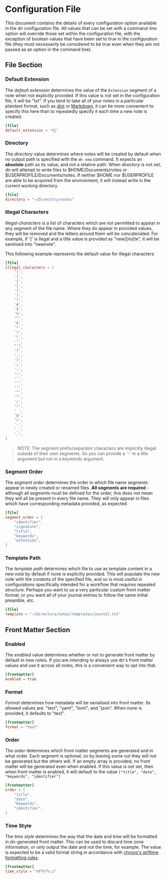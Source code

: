 # Configuration File

This document contains the details of every configuration option available in the dn configuration file. All values that can be set with a command-line option will override those set within the configuration file, with the exception of boolean values that have been set to true in the configuration file (they must necessarily be considered to be true even when they are not passed as an option in the command line).

## File Section

### Default Extension

The _default extension_ determines the value of the `Extension` segment of a note when not explicitly provided. If this value is not set in the configuration file, it will be "txt". If you tend to take all of your notes in a particular plaintext format, such as [djot](https://djot.net/) or [Markdown](https://commonmark.org/), it can be more convenient to specify this here than to repeatedly specify it each time a new note is created.

```toml
[file]
default_extension = "dj"
```

### Directory

The _directory_ value determines where notes will be created by default when no output path is specified with the `dn new` command. It expects an **absolute** path as its value, and not a relative path. When _directory_ is not set, dn will attempt to write files to $HOME/Documents/notes or $USERPROFILE/Documents/notes. If neither $HOME nor $USERPROFILE are able to be acquired from the environment, it will instead write in the current working directory.

```toml
[file]
directory = "~/Directory/notes"
```

### Illegal Characters

_Illegal characters_ is a list of characters which are not permitted to appear in any segment of the file name. Where they do appear in provided values, they will be removed and the letters around them will be concatenated. For example, if '[' is llegal and a title value is provided as "new[[no[te", it will be sanitised into "newnote".

This following example represents the default value for illegal characters:

```toml
[file]
illegal_characters = [
    '[',
    ']',
    '{',
    '}',
    '(',
    ')',
    '!',
    '#',
    '$',
    '%',
    '^',
    '&',
    '*',
    '+',
    '\',
    '"',
    "'",
    '?',
    ',',
    '|',
    ';',
    ':',
    '~',
    '`',
    '‘',
    '’',
    '“',
    '”',
    '/',
    '*',
    ' ',
    '@',
    '=',
    '-',
    '_',
    '.',
]
```

> NOTE: The segment prefix/separator characters are implicitly illegal outside of their own segments. So you can provide a '-' in a title argument but not in a keywords argument.

### Segment Order

The _segment order_ determines the order in which file name segments appear in newly created or renamed files. **All segments are required** - although all segments must be defined for the order, this does not mean they will all be present in every file name. They will only appear in files which have corresponding metadata provided, as expected.

```toml
[file]
segment_order = [
    "identifier",
    "signature",
    "title",
    "keywords",
    "extension",
]
```

### Template Path

The _template path_ determines which file to use as template content in a new note by default if none is explicitly provided. This will populate the new note with the contents of the specified file, and so is most useful in configurations specifically intended for a workflow that requires repeated structure. Perhaps you want to us a very particular custom front matter format, or you want all of your journal entries to follow the same initial preamble, etc.

```toml
[file]
template = "~/Directory/notes/templates/journal.txt"
```

## Front Matter Section

### Enabled

The _enabled_ value determines whether or not to generate front matter by default in new notes. If you are intending to always use dn's front matter values and use it across all notes, this is a convenient way to opt into that.

```toml
[frontmatter]
enabled = true
```

### Format

_Format_ determines how metadata will be serialised into front matter. Its allowed values are: "text", "yaml", "toml", and "json". When none is provided, it defaults to "text".

```toml
[frontmatter]
format = "text"
```

### Order

The _order_ determines which front matter segments are generated and in what order. Each segment is optional, so by leaving some out they will not be generated but the others will. If an empty array is provided, no front matter will be generated even when enabled. If this value is not set, then when front matter is enabled, it will default to the value `["title", "date", "keywords", "identifier"]`

```toml
[frontmatter]
order = [
    "title",
    "date",
    "keywords",
    "identifier",
]
```

### Time Style

The _time style_ determines the way that the date and time will be formatted in dn-generated front matter. This can be used to discard time zone information, or only output the date and not the time, for example. The value is expected to be a valid format string in accordance with [chrono's strftime formatting rules](https://docs.rs/chrono/latest/chrono/format/strftime/index.html).

```toml
[frontmatter]
time_style = "%FT%T%:z"
```
